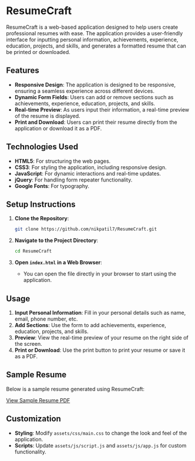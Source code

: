 # ResumeCraft

ResumeCraft is a web-based application designed to help users create professional resumes with ease. The application provides a user-friendly interface for inputting personal information, achievements, experience, education, projects, and skills, and generates a formatted resume that can be printed or downloaded.

## Features

- **Responsive Design**: The application is designed to be responsive, ensuring a seamless experience across different devices.
- **Dynamic Form Fields**: Users can add or remove sections such as achievements, experience, education, projects, and skills.
- **Real-time Preview**: As users input their information, a real-time preview of the resume is displayed.
- **Print and Download**: Users can print their resume directly from the application or download it as a PDF.

## Technologies Used

- **HTML5**: For structuring the web pages.
- **CSS3**: For styling the application, including responsive design.
- **JavaScript**: For dynamic interactions and real-time updates.
- **jQuery**: For handling form repeater functionality.
- **Google Fonts**: For typography.

## Setup Instructions

1. **Clone the Repository**: 
   ```bash
   git clone https://github.com/nikpatil7/ResumeCraft.git
   ```

2. **Navigate to the Project Directory**:
   ```bash
   cd ResumeCraft
   ```

3. **Open `index.html` in a Web Browser**:
   - You can open the file directly in your browser to start using the application.

## Usage

1. **Input Personal Information**: Fill in your personal details such as name, email, phone number, etc.
2. **Add Sections**: Use the form to add achievements, experience, education, projects, and skills.
3. **Preview**: View the real-time preview of your resume on the right side of the screen.
4. **Print or Download**: Use the print button to print your resume or save it as a PDF.

## Sample Resume

Below is a sample resume generated using ResumeCraft:

[View Sample Resume PDF](https://github.com/nikpatil04/ResumeCraft/blob/main/assets/Sample-Resume.pdf)



## Customization

- **Styling**: Modify `assets/css/main.css` to change the look and feel of the application.
- **Scripts**: Update `assets/js/script.js` and `assets/js/app.js` for custom functionality.

